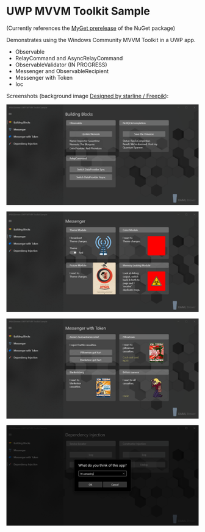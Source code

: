 # UWP MVVM Toolkit Sample

(Currently references the [MyGet prerelease](https://dotnet.myget.org/feed/uwpcommunitytoolkit/package/nuget/Microsoft.Toolkit.Mvvm) of the NuGet package)

Demonstrates using the Windows Community MVVM Toolkit in a UWP app.
* Observable
* RelayCommand and AsyncRelayCommand
* ObservableValidator (IN PROGRESS)
* Messenger and ObservableRecipient
* Messenger with Token
* Ioc

Screenshots (background image [Designed by starline / Freepik](http://www.freepik.com)):

![Screenshot](Assets/BuildingblocksPage.png?raw=true)

![Screenshot](Assets/MessengerPage.png?raw=true)

![Screenshot](Assets/MessengerWithTokenPage.png?raw=true)

![Screenshot](Assets/InversionOfControlPage.png?raw=true)
